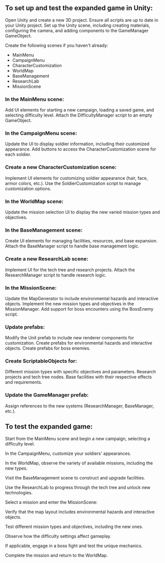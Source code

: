 ## To set up and test the expanded game in Unity:

Open Unity and create a new 3D project.
Ensure all scripts are up to date in your Unity project.
Set up the Unity scene, including creating materials, configuring the camera, and adding components to the GameManager GameObject.

Create the following scenes if you haven't already:
- MainMenu
- CampaignMenu
- CharacterCustomization
- WorldMap
- BaseManagement
- ResearchLab
- MissionScene

### In the MainMenu scene:
Add UI elements for starting a new campaign, loading a saved game, and selecting difficulty level.
Attach the DifficultyManager script to an empty GameObject.

### In the CampaignMenu scene:
Update the UI to display soldier information, including their customized appearance.
Add buttons to access the CharacterCustomization scene for each soldier.

### Create a new CharacterCustomization scene:
Implement UI elements for customizing soldier appearance (hair, face, armor colors, etc.).
Use the SoldierCustomization script to manage customization options.

### In the WorldMap scene:
Update the mission selection UI to display the new varied mission types and objectives.

### In the BaseManagement scene:
Create UI elements for managing facilities, resources, and base expansion.
Attach the BaseManager script to handle base management logic.

### Create a new ResearchLab scene:
Implement UI for the tech tree and research projects.
Attach the ResearchManager script to handle research logic.

### In the MissionScene:
Update the MapGenerator to include environmental hazards and interactive objects.
Implement the new mission types and objectives in the MissionManager.
Add support for boss encounters using the BossEnemy script.

### Update prefabs:
Modify the Unit prefab to include new renderer components for customization.
Create prefabs for environmental hazards and interactive objects.
Create prefabs for boss enemies.

### Create ScriptableObjects for:
Different mission types with specific objectives and parameters.
Research projects and tech tree nodes.
Base facilities with their respective effects and requirements.

### Update the GameManager prefab:
Assign references to the new systems (ResearchManager, BaseManager, etc.).

## To test the expanded game:

Start from the MainMenu scene and begin a new campaign, selecting a difficulty level.

In the CampaignMenu, customize your soldiers' appearances.

In the WorldMap, observe the variety of available missions, including the new types.

Visit the BaseManagement scene to construct and upgrade facilities.

Use the ResearchLab to progress through the tech tree and unlock new technologies.

Select a mission and enter the MissionScene:

Verify that the map layout includes environmental hazards and interactive objects.

Test different mission types and objectives, including the new ones.

Observe how the difficulty settings affect gameplay.

If applicable, engage in a boss fight and test the unique mechanics.

Complete the mission and return to the WorldMap.
